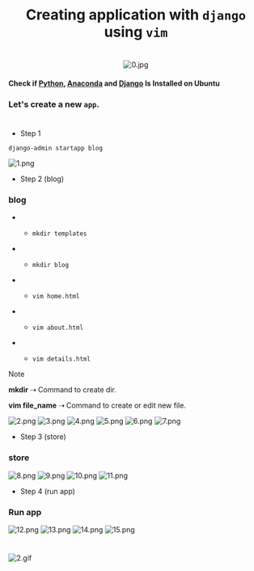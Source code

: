 <div style="text-align: center;" markdown="1">

# Creating application with `django` using `vim`
#
![0.jpg](../assets/django/app/0.jpg)
</div>

#### Check if [Python](https://www.python.org/downloads/), [Anaconda](https://www.anaconda.com/download) and [Django](https://www.djangoproject.com/download/) Is Installed on Ubuntu

### Let's create a new `app`.
#
- Step 1
```shell
django-admin startapp blog
```
![1.png](../assets/django/app/1.png)
- Step 2 (blog)
### blog

- - ```shell 
    mkdir templates
    ```
- - ```shell
    mkdir blog
    ```
- - ```shell
    vim home.html
    ```
- - ```shell
    vim about.html
    ```
- - ```shell
    vim details.html
    ``` 

> [!NOTE]
> **mkdir** ⇢ Command to create dir.
> 
> **vim file_name** ⇢ Command to create or edit new file.
> 

![2.png](../assets/django/app/2.png)
![3.png](../assets/django/app/3.png)
![4.png](../assets/django/app/4.png)
![5.png](../assets/django/app/5.png)
![6.png](../assets/django/app/6.png)
![7.png](../assets/django/app/7.png)

- Step 3 (store)
### store

![8.png](../assets/django/app/8.png)
![9.png](../assets/django/app/9.png)
![10.png](../assets/django/app/10.png)
![11.png](../assets/django/app/11.png)


- Step 4 (run app)
### Run app

![12.png](../assets/django/app/12.png)
![13.png](../assets/django/app/13.png)
![14.png](../assets/django/app/14.png)
![15.png](../assets/django/app/15.png)


#
![2.gif](../assets/gifts/2.gif)